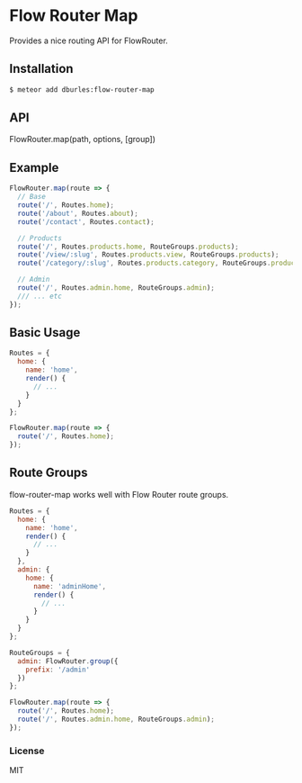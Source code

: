 # Flow Router Map

Provides a nice routing API for FlowRouter.

## Installation

```sh
$ meteor add dburles:flow-router-map
```

## API

FlowRouter.map(path, options, [group])

## Example

```js
FlowRouter.map(route => {
  // Base
  route('/', Routes.home);
  route('/about', Routes.about);
  route('/contact', Routes.contact);

  // Products
  route('/', Routes.products.home, RouteGroups.products);
  route('/view/:slug', Routes.products.view, RouteGroups.products);
  route('/category/:slug', Routes.products.category, RouteGroups.products);

  // Admin
  route('/', Routes.admin.home, RouteGroups.admin);
  /// ... etc
});
```

## Basic Usage

```js
Routes = {
  home: {
    name: 'home',
    render() {
      // ...
    }
  }
};

FlowRouter.map(route => {
  route('/', Routes.home);
});
```

## Route Groups

flow-router-map works well with Flow Router route groups.

```js
Routes = {
  home: {
    name: 'home',
    render() {
      // ...
    }
  },
  admin: {
    home: {
      name: 'adminHome',
      render() {
        // ...
      }
    }
  }
};

RouteGroups = {
  admin: FlowRouter.group({
    prefix: '/admin'
  })
};

FlowRouter.map(route => {
  route('/', Routes.home);
  route('/', Routes.admin.home, RouteGroups.admin);
});
```

### License

MIT
